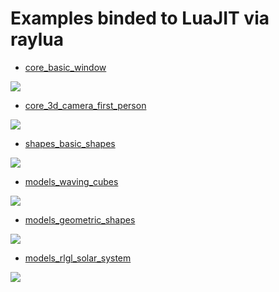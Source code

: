 # Examples binded to LuaJIT via raylua

- [core_basic_window](https://github.com/Rabios/rayjit/blob/master/examples/core_basic_window.lua)
<img src="https://github.com/Rabios/rayjit/blob/master/examples/core_basic_window.png">

- [core_3d_camera_first_person](https://github.com/Rabios/rayjit/blob/master/examples/core_3d_camera_first_person.lua)
<img src="https://github.com/Rabios/rayjit/blob/master/examples/core_3d_camera_first_person.png">

- [shapes_basic_shapes](https://github.com/Rabios/rayjit/blob/master/examples/shapes_basic_shapes.lua)
<img src="https://github.com/Rabios/rayjit/blob/master/examples/shapes_basic_shapes.png">

- [models_waving_cubes](https://github.com/Rabios/rayjit/blob/master/examples/models_waving_cubes.lua)
<img src="https://github.com/Rabios/rayjit/blob/master/examples/models_waving_cubes.png">

- [models_geometric_shapes](https://github.com/Rabios/rayjit/blob/master/examples/models_geometric_shapes.lua)
<img src="https://github.com/Rabios/rayjit/blob/master/examples/models_geometric_shapes.png">

- [models_rlgl_solar_system](https://github.com/Rabios/rayjit/blob/master/examples/models_rlgl_solar_system.lua)
<img src="https://github.com/Rabios/rayjit/blob/master/examples/models_rlgl_solar_system.png">